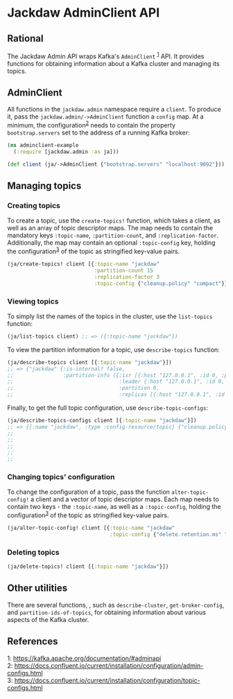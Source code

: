 # Jackdaw AdminClient API

## Rational

The Jackdaw Admin API wraps Kafka's `AdminClient` <sup>[1](#adminapi)</sup> API. It provides functions for obtaining information about a Kafka cluster and managing its topics.

## AdminClient

All functions in the `jackdaw.admin` namespace require a `client`. To produce it, pass the `jackdaw.admin/->AdminClient` function a `config` map. At a minimum, the configuration<sup>[2](#admin-configs)</sup> needs to contain the property `bootstrap.servers` set to the address of a running Kafka broker:

```clojure
(ns adminclient-example
  (:require [jackdaw.admin :as ja]))

(def client (ja/->AdminClient {"bootstrap.servers" "localhost:9092"}))
```

## Managing topics

### Creating topics

To create a topic, use the `create-topics!` function, which takes a client, as well as an array of topic descriptor maps. The map needs to contain the mandatory keys `:topic-name`, `:partition-count`, and `:replication-factor`. Additionally, the map may contain an optional `:topic-config` key, holding the configuration<sup>[3](#topic-configs)</sup> of the topic as stringified key-value pairs.

```clojure
(ja/create-topics! client [{:topic-name "jackdaw"
                            :partition-count 15
                            :replication-factor 3
                            :topic-config {"cleanup.policy" "compact"}}])
```

### Viewing topics

To simply list the names of the topics in the cluster, use the `list-topics` function:

```clojure
(ja/list-topics client) ;; => ({:topic-name "jackdaw"})
```

To view the partition information for a topic, use `describe-topics` function:

```clojure
(ja/describe-topics client [{:topic-name "jackdaw"}])
;; => {"jackdaw" {:is-internal? false,
;;                :partition-info ({:isr [{:host "127.0.0.1", :id 0, :port 9092, :rack nil}],
;;                                  :leader {:host "127.0.0.1", :id 0, :port 9092, :rack nil},
;;                                  :partition 0,
;;                                  :replicas [{:host "127.0.0.1", :id 0, :port 9092, :rack nil}]})}}
```

Finally, to get the full topic configuration, use `describe-topic-configs`:

```clojure
(ja/describe-topics-configs client [{:topic-name "jackdaw"}])
;; => {{:name "jackdaw", :type :config-resource/topic} {"cleanup.policy" {:default? false,
;;                                                                        :name "cleanup.policy",
;;                                                                        :read-only? false,
;;                                                                        :sensitive? false,
;;                                                                        :value "compact"},
;;                                                                                     ...}}
```

### Changing topics' configuration

To change the configuration of a topic, pass the function `alter-topic-config!` a client and a vector of topic descriptor maps. Each map needs to contain two keys - the `:topic-name`, as well as a `:topic-config`, holding the configuration<sup>[3](#topic-configs)</sup> of the topic as stringified key-value pairs.

```clojure
(ja/alter-topic-config! client [{:topic-name "jackdaw"
                                 :topic-config {"delete.retention.ms" "1000"}}])
```

### Deleting topics

```clojure
(ja/delete-topics! client [{:topic-name "jackdaw"}])
```

## Other utilities

There are several functions, , such as `describe-cluster`, `get-broker-config`, and `partition-ids-of-topics`, for obtaining information about various aspects of the Kafka cluster.

## References

<a name="adminapi">1</a>: https://kafka.apache.org/documentation/#adminapi <br />
<a name="admin-configs">2</a>: https://docs.confluent.io/current/installation/configuration/admin-configs.html <br />
<a name="topic-configs">3</a>: https://docs.confluent.io/current/installation/configuration/topic-configs.html <br />
